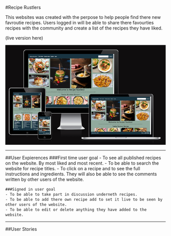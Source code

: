 #Recipe Rustlers

This websites was created with the perpose to help people find there new favroutie recipes. Users logged in will be able to share there favourties recipes with the community and create a list of the recipes they have liked. 

(live version here)

![Resposiveness image](documentation/website_images/Responsive_screenshot.png)

***

##User Expierences 
    ###First time user goal
    - To see all published recipes on the website. By most liked and most recent.
    - To be able to search the website for recipe titles. 
    - To click on a recipe and to see the full instructions and ingredients. They will also be able to see the comments written by other users of the website.

    ###Signed in user goal
    - To be able to take part in discussion underneth recipes. 
    - To be able to add there own recipe add to set it live to be seen by other users of the website.
    - To be able to edit or delete anything they have added to the website.

***

##User Stories

